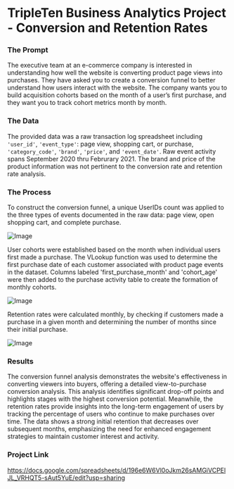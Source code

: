 # TripleTen Business Analytics Project - Conversion and Retention Rates

### The Prompt
The executive team at an e-commerce company is interested in understanding how well the website is converting product page views into purchases. They have asked you to create a conversion funnel to better understand how users interact with the website. The company wants you to build acquisition cohorts based on the month of a user’s first purchase, and they want you to track cohort metrics month by month.

### The Data
The provided data was a raw transaction log spreadsheet including `'user_id'`, `'event_type'`: page view, shopping cart, or purchase, `'category_code'`, `'brand'`, `'price'`, and `'event_date'`.	Raw event activity spans September 2020 thru Februrary 2021. The brand and price of the product information was not pertinent to the conversion rate
and retention rate analysis.

### The Process
To construct the conversion funnel, a unique UserIDs count was applied to the three types of events documented in the raw data: page view, open shopping cart, and complete purchase.

![Image](https://github.com/user-attachments/assets/8d189518-dc0b-4df4-a405-fa957552f4f0)

User cohorts were established based on the month when individual users first made a purchase. The VLookup function was used to determine the first purchase date of each customer associated with product page events in the dataset. Columns labeled 'first_purchase_month' and 'cohort_age' were then added to the purchase activity table to create the formation of monthly cohorts.

![Image](https://github.com/user-attachments/assets/a5acacae-bdd0-4c8d-998d-0a845c24c012)

Retention rates were calculated monthly, by checking if customers made a purchase in a given month and determining the number of months since their initial purchase. 

![Image](https://github.com/user-attachments/assets/fa2d0d33-6370-41e1-af0d-ddf2c97ab932)

### Results
The conversion funnel analysis demonstrates the website's effectiveness in converting viewers into buyers, offering a detailed view-to-purchase conversion analysis. This analysis identifies significant drop-off points and highlights stages with the highest conversion potential. Meanwhile, the retention rates provide insights into the long-term engagement of users by tracking the percentage of users who continue to make purchases over time. The data shows a strong initial retention that decreases over subsequent months, emphasizing the need for enhanced engagement strategies to maintain customer interest and activity. 

### Project Link
https://docs.google.com/spreadsheets/d/196e6W6Vl0oJkm26sAMGiVCPElJL_VRHQT5-sAut5YuE/edit?usp=sharing  
